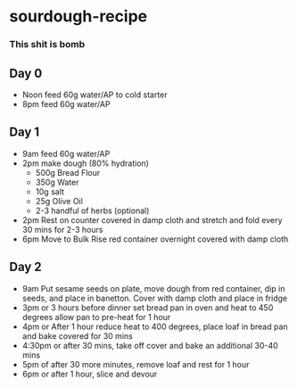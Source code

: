 # sourdough-recipe
### This shit is bomb
## Day 0
- Noon feed 60g water/AP to cold starter
- 8pm feed 60g water/AP

## Day 1
- 9am feed 60g water/AP
- 2pm make dough (80% hydration)
  - 500g Bread Flour
  - 350g Water
  - 10g salt
  - 25g Olive Oil
  - 2-3 handful of herbs (optional)
- 2pm Rest on counter covered in damp cloth and stretch and fold every 30 mins for 2-3 hours
- 6pm Move to Bulk Rise red container overnight covered with damp cloth

## Day 2
- 9am Put sesame seeds on plate, move dough from red container, dip in seeds, and place in banetton.  Cover with damp cloth and place in fridge
- 3pm or 3 hours before dinner set bread pan in oven and heat to 450 degrees allow pan to pre-heat for 1 hour
- 4pm or After 1 hour reduce heat to 400 degrees, place loaf in bread pan and bake covered for 30 mins
- 4:30pm or after 30 mins, take off cover and bake an additional 30-40 mins
- 5pm of after 30 more minutes, remove loaf and rest for 1 hour
- 6pm or after 1 hour, slice and devour
